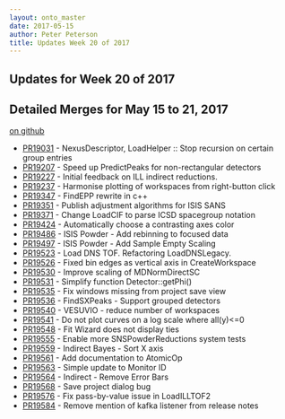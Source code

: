 ```yaml
---
layout: onto_master
date: 2017-05-15
author: Peter Peterson
title: Updates Week 20 of 2017
---
```

Updates for Week 20 of 2017
---------------------------

Detailed Merges for May 15 to 21, 2017
--------------------------------------
[on github](https://github.com/mantidproject/mantid/pulls?q=is%3Apr+merged%3A2017-05-16..2017-05-21)

* [PR19031](https://github.com/mantidproject/mantid/pull/19031) - NexusDescriptor, LoadHelper :: Stop recursion on certain group entries
* [PR19207](https://github.com/mantidproject/mantid/pull/19207) - Speed up PredictPeaks for non-rectangular detectors
* [PR19227](https://github.com/mantidproject/mantid/pull/19227) - Initial feedback on ILL indirect reductions.
* [PR19237](https://github.com/mantidproject/mantid/pull/19237) - Harmonise plotting of workspaces from right-button click
* [PR19347](https://github.com/mantidproject/mantid/pull/19347) - FindEPP rewrite in c++
* [PR19351](https://github.com/mantidproject/mantid/pull/19351) - Publish adjustment algorithms for ISIS SANS
* [PR19371](https://github.com/mantidproject/mantid/pull/19371) - Change LoadCIF to parse ICSD spacegroup notation
* [PR19424](https://github.com/mantidproject/mantid/pull/19424) - Automatically choose a contrasting axes color
* [PR19486](https://github.com/mantidproject/mantid/pull/19486) - ISIS Powder - Add rebinning to focused data
* [PR19497](https://github.com/mantidproject/mantid/pull/19497) - ISIS Powder - Add Sample Empty Scaling
* [PR19523](https://github.com/mantidproject/mantid/pull/19523) - Load DNS TOF. Refactoring LoadDNSLegacy.
* [PR19526](https://github.com/mantidproject/mantid/pull/19526) - Fixed bin edges as vertical axis in CreateWorkspace
* [PR19530](https://github.com/mantidproject/mantid/pull/19530) - Improve scaling of MDNormDirectSC
* [PR19531](https://github.com/mantidproject/mantid/pull/19531) - Simplify function Detector::getPhi()
* [PR19535](https://github.com/mantidproject/mantid/pull/19535) - Fix windows missing from project save view
* [PR19536](https://github.com/mantidproject/mantid/pull/19536) - FindSXPeaks - Support grouped detectors
* [PR19540](https://github.com/mantidproject/mantid/pull/19540) - VESUVIO - reduce number of workspaces
* [PR19541](https://github.com/mantidproject/mantid/pull/19541) - Do not plot curves on a log scale where all(y)<=0
* [PR19548](https://github.com/mantidproject/mantid/pull/19548) - Fit Wizard does not display ties
* [PR19555](https://github.com/mantidproject/mantid/pull/19555) - Enable more SNSPowderReductions system tests
* [PR19559](https://github.com/mantidproject/mantid/pull/19559) - Indirect Bayes - Sort X axis
* [PR19561](https://github.com/mantidproject/mantid/pull/19561) - Add documentation to AtomicOp
* [PR19563](https://github.com/mantidproject/mantid/pull/19563) - Simple update to Monitor ID
* [PR19564](https://github.com/mantidproject/mantid/pull/19564) - Indirect - Remove Error Bars
* [PR19568](https://github.com/mantidproject/mantid/pull/19568) - Save project dialog bug
* [PR19576](https://github.com/mantidproject/mantid/pull/19576) - Fix pass-by-value issue in LoadILLTOF2
* [PR19584](https://github.com/mantidproject/mantid/pull/19584) - Remove mention of kafka listener from release notes
